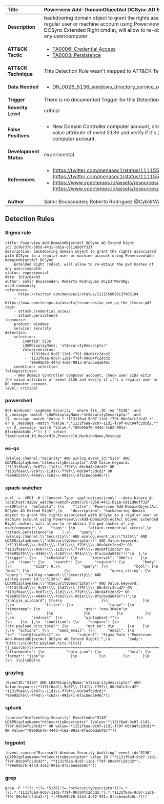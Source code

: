 | Title                    | Powerview Add-DomainObjectAcl DCSync AD Extend Right       |
|:-------------------------|:------------------|
| **Description**          | backdooring domain object to grant the rights associated with DCSync to a regular user or machine account using Powerview\Add-DomainObjectAcl DCSync Extended Right cmdlet, will allow to re-obtain the pwd hashes of any user/computer |
| **ATT&amp;CK Tactic**    |  <ul><li>[TA0006: Credential Access](https://attack.mitre.org/tactics/TA0006)</li><li>[TA0003: Persistence](https://attack.mitre.org/tactics/TA0003)</li></ul>  |
| **ATT&amp;CK Technique** |  This Detection Rule wasn't mapped to ATT&amp;CK Technique yet  |
| **Data Needed**          | <ul><li>[DN_0026_5136_windows_directory_service_object_was_modified](../Data_Needed/DN_0026_5136_windows_directory_service_object_was_modified.md)</li></ul>  |
| **Trigger**              |  There is no documented Trigger for this Detection Rule yet  |
| **Severity Level**       | critical |
| **False Positives**      | <ul><li>New Domain Controller computer account, check user SIDs witin the value attribute of event 5136 and verify if it's a regular user or DC computer account.</li></ul>  |
| **Development Status**   | experimental |
| **References**           | <ul><li>[https://twitter.com/menasec1/status/1111556090137903104](https://twitter.com/menasec1/status/1111556090137903104)</li><li>[https://www.specterops.io/assets/resources/an_ace_up_the_sleeve.pdf](https://www.specterops.io/assets/resources/an_ace_up_the_sleeve.pdf)</li></ul>  |
| **Author**               | Samir Bousseaden; Roberto Rodriguez @Cyb3rWard0g; oscd.community |


## Detection Rules

### Sigma rule

```
title: Powerview Add-DomainObjectAcl DCSync AD Extend Right
id: 2c99737c-585d-4431-b61a-c911d86ff32f
description: backdooring domain object to grant the rights associated with DCSync to a regular user or machine account using Powerview\Add-DomainObjectAcl DCSync
    Extended Right cmdlet, will allow to re-obtain the pwd hashes of any user/computer
status: experimental
date: 2019/04/03
author: Samir Bousseaden; Roberto Rodriguez @Cyb3rWard0g; oscd.community
references:
    - https://twitter.com/menasec1/status/1111556090137903104
    - https://www.specterops.io/assets/resources/an_ace_up_the_sleeve.pdf
tags:
    - attack.credential_access
    - attack.persistence
logsource:
    product: windows
    service: security
detection:
    selection:
        EventID: 5136
        LDAPDisplayName: 'ntSecurityDescriptor'
        Value|contains: 
         - '1131f6ad-9c07-11d1-f79f-00c04fc2dcd2'
         - '1131f6aa-9c07-11d1-f79f-00c04fc2dcd2'
         - '89e95b76-444d-4c62-991a-0facbeda640c'
    condition: selection
falsepositives:
    - New Domain Controller computer account, check user SIDs witin the value attribute of event 5136 and verify if it's a regular user or DC computer account.
level: critical

```





### powershell
    
```
Get-WinEvent -LogName Security | where {($_.ID -eq "5136" -and $_.message -match "LDAPDisplayName.*ntSecurityDescriptor" -and ($_.message -match "Value.*.*1131f6ad-9c07-11d1-f79f-00c04fc2dcd2.*" -or $_.message -match "Value.*.*1131f6aa-9c07-11d1-f79f-00c04fc2dcd2.*" -or $_.message -match "Value.*.*89e95b76-444d-4c62-991a-0facbeda640c.*")) } | select TimeCreated,Id,RecordId,ProcessId,MachineName,Message
```


### es-qs
    
```
(winlog.channel:"Security" AND winlog.event_id:"5136" AND LDAPDisplayName:"ntSecurityDescriptor" AND Value.keyword:(*1131f6ad\\-9c07\\-11d1\\-f79f\\-00c04fc2dcd2* OR *1131f6aa\\-9c07\\-11d1\\-f79f\\-00c04fc2dcd2* OR *89e95b76\\-444d\\-4c62\\-991a\\-0facbeda640c*))
```


### xpack-watcher
    
```
curl -s -XPUT -H \'Content-Type: application/json\' --data-binary @- localhost:9200/_watcher/watch/2c99737c-585d-4431-b61a-c911d86ff32f <<EOF\n{\n  "metadata": {\n    "title": "Powerview Add-DomainObjectAcl DCSync AD Extend Right",\n    "description": "backdooring domain object to grant the rights associated with DCSync to a regular user or machine account using Powerview\\\\Add-DomainObjectAcl DCSync Extended Right cmdlet, will allow to re-obtain the pwd hashes of any user/computer",\n    "tags": [\n      "attack.credential_access",\n      "attack.persistence"\n    ],\n    "query": "(winlog.channel:\\"Security\\" AND winlog.event_id:\\"5136\\" AND LDAPDisplayName:\\"ntSecurityDescriptor\\" AND Value.keyword:(*1131f6ad\\\\-9c07\\\\-11d1\\\\-f79f\\\\-00c04fc2dcd2* OR *1131f6aa\\\\-9c07\\\\-11d1\\\\-f79f\\\\-00c04fc2dcd2* OR *89e95b76\\\\-444d\\\\-4c62\\\\-991a\\\\-0facbeda640c*))"\n  },\n  "trigger": {\n    "schedule": {\n      "interval": "30m"\n    }\n  },\n  "input": {\n    "search": {\n      "request": {\n        "body": {\n          "size": 0,\n          "query": {\n            "bool": {\n              "must": [\n                {\n                  "query_string": {\n                    "query": "(winlog.channel:\\"Security\\" AND winlog.event_id:\\"5136\\" AND LDAPDisplayName:\\"ntSecurityDescriptor\\" AND Value.keyword:(*1131f6ad\\\\-9c07\\\\-11d1\\\\-f79f\\\\-00c04fc2dcd2* OR *1131f6aa\\\\-9c07\\\\-11d1\\\\-f79f\\\\-00c04fc2dcd2* OR *89e95b76\\\\-444d\\\\-4c62\\\\-991a\\\\-0facbeda640c*))",\n                    "analyze_wildcard": true\n                  }\n                }\n              ],\n              "filter": {\n                "range": {\n                  "timestamp": {\n                    "gte": "now-30m/m"\n                  }\n                }\n              }\n            }\n          }\n        },\n        "indices": [\n          "winlogbeat-*"\n        ]\n      }\n    }\n  },\n  "condition": {\n    "compare": {\n      "ctx.payload.hits.total": {\n        "not_eq": 0\n      }\n    }\n  },\n  "actions": {\n    "send_email": {\n      "email": {\n        "to": "root@localhost",\n        "subject": "Sigma Rule \'Powerview Add-DomainObjectAcl DCSync AD Extend Right\'",\n        "body": "Hits:\\n{{#ctx.payload.hits.hits}}{{_source}}\\n================================================================================\\n{{/ctx.payload.hits.hits}}",\n        "attachments": {\n          "data.json": {\n            "data": {\n              "format": "json"\n            }\n          }\n        }\n      }\n    }\n  }\n}\nEOF\n
```


### graylog
    
```
(EventID:"5136" AND LDAPDisplayName:"ntSecurityDescriptor" AND Value.keyword:(*1131f6ad\\-9c07\\-11d1\\-f79f\\-00c04fc2dcd2* *1131f6aa\\-9c07\\-11d1\\-f79f\\-00c04fc2dcd2* *89e95b76\\-444d\\-4c62\\-991a\\-0facbeda640c*))
```


### splunk
    
```
(source="WinEventLog:Security" EventCode="5136" LDAPDisplayName="ntSecurityDescriptor" (Value="*1131f6ad-9c07-11d1-f79f-00c04fc2dcd2*" OR Value="*1131f6aa-9c07-11d1-f79f-00c04fc2dcd2*" OR Value="*89e95b76-444d-4c62-991a-0facbeda640c*"))
```


### logpoint
    
```
(event_source="Microsoft-Windows-Security-Auditing" event_id="5136" LDAPDisplayName="ntSecurityDescriptor" Value IN ["*1131f6ad-9c07-11d1-f79f-00c04fc2dcd2*", "*1131f6aa-9c07-11d1-f79f-00c04fc2dcd2*", "*89e95b76-444d-4c62-991a-0facbeda640c*"])
```


### grep
    
```
grep -P '^(?:.*(?=.*5136)(?=.*ntSecurityDescriptor)(?=.*(?:.*.*1131f6ad-9c07-11d1-f79f-00c04fc2dcd2.*|.*.*1131f6aa-9c07-11d1-f79f-00c04fc2dcd2.*|.*.*89e95b76-444d-4c62-991a-0facbeda640c.*)))'
```



